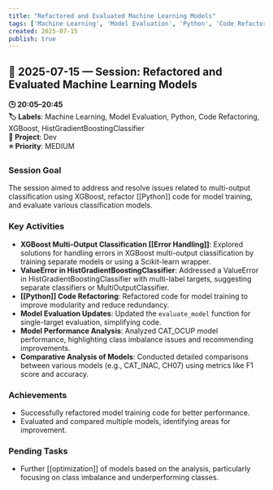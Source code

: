 ```yaml
---
title: "Refactored and Evaluated Machine Learning Models"
tags: ['Machine Learning', 'Model Evaluation', 'Python', 'Code Refactoring', 'XGBoost', 'HistGradientBoostingClassifier']
created: 2025-07-15
publish: true
---
```


## 📅 2025-07-15 — Session: Refactored and Evaluated Machine Learning Models

**🕒 20:05–20:45**  
**🏷️ Labels**: Machine Learning, Model Evaluation, Python, Code Refactoring, XGBoost, HistGradientBoostingClassifier  
**📂 Project**: Dev  
**⭐ Priority**: MEDIUM  


### Session Goal
The session aimed to address and resolve issues related to multi-output classification using XGBoost, refactor [[Python]] code for model training, and evaluate various classification models.

### Key Activities
- **XGBoost Multi-Output Classification [[Error Handling]]**: Explored solutions for handling errors in XGBoost multi-output classification by training separate models or using a Scikit-learn wrapper.
- **ValueError in HistGradientBoostingClassifier**: Addressed a ValueError in HistGradientBoostingClassifier with multi-label targets, suggesting separate classifiers or MultiOutputClassifier.
- **[[Python]] Code Refactoring**: Refactored code for model training to improve modularity and reduce redundancy.
- **Model Evaluation Updates**: Updated the `evaluate_model` function for single-target evaluation, simplifying code.
- **Model Performance Analysis**: Analyzed CAT_OCUP model performance, highlighting class imbalance issues and recommending improvements.
- **Comparative Analysis of Models**: Conducted detailed comparisons between various models (e.g., CAT_INAC, CH07) using metrics like F1 score and accuracy.

### Achievements
- Successfully refactored model training code for better performance.
- Evaluated and compared multiple models, identifying areas for improvement.

### Pending Tasks
- Further [[optimization]] of models based on the analysis, particularly focusing on class imbalance and underperforming classes.
